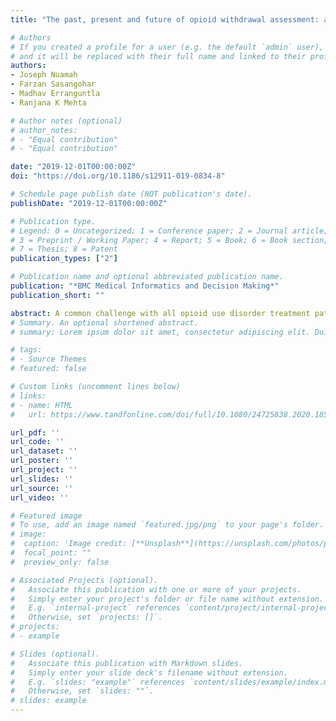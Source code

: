 ```yaml
---
title: "The past, present and future of opioid withdrawal assessment: a scoping review of scales and technologies"

# Authors
# If you created a profile for a user (e.g. the default `admin` user), write the username (folder name) here 
# and it will be replaced with their full name and linked to their profile.
authors:
- Joseph Nuamah
- Farzan Sasangohar
- Madhav Erranguntla
- Ranjana K Mehta

# Author notes (optional)
# author_notes:
# - "Equal contribution"
# - "Equal contribution"

date: "2019-12-01T00:00:00Z" 
doi: "https://doi.org/10.1186/s12911-019-0834-8"

# Schedule page publish date (NOT publication's date).
publishDate: "2019-12-01T00:00:00Z"

# Publication type.
# Legend: 0 = Uncategorized; 1 = Conference paper; 2 = Journal article;
# 3 = Preprint / Working Paper; 4 = Report; 5 = Book; 6 = Book section;
# 7 = Thesis; 8 = Patent
publication_types: ["2"]

# Publication name and optional abbreviated publication name.
publication: "*BMC Medical Informatics and Decision Making*"
publication_short: ""

abstract: A common challenge with all opioid use disorder treatment paths is withdrawal management. When withdrawal symptoms are not effectively monitored and managed, they lead to relapse which often leads to deadly overdose. A prerequisite for effective opioid withdrawal management is early identification and assessment of withdrawal symptoms. The objective of this research was to describe the type and content of opioid withdrawal monitoring methods, including surveys, scales and technology, to identify gaps in research and practice that could inform the design and development of novel withdrawal management technologies. A scoping review of literature was conducted. PubMed, EMBASE and Google Scholar were searched using a combination of search terms. Withdrawal scales are the main method of assessing and quantifying opioid withdrawal intensity. The search yielded 18 different opioid withdrawal scales used within the last 80 years. While traditional opioid withdrawal scales for patient monitoring are commonly used, most scales rely heavily on patients’ self-report and frequent observations, and generally suffer from lack of consensus on the criteria used for evaluation, mode of administration, type of reporting (e.g., scales used), frequency of administration, and assessment window. It is timely to investigate how opioid withdrawal scales can be complemented or replaced with reliable monitoring technologies. Use of noninvasive wearable sensors to continuously monitor physiologic changes associated with opioid withdrawal represents a potential to extend monitoring outside clinical setting.
# Summary. An optional shortened abstract.
# summary: Lorem ipsum dolor sit amet, consectetur adipiscing elit. Duis posuere tellus ac convallis placerat. Proin tincidunt magna sed ex sollicitudin condimentum.

# tags:
# - Source Themes
# featured: false

# Custom links (uncomment lines below)
# links:
# - name: HTML
#   url: https://www.tandfonline.com/doi/full/10.1080/24725838.2020.1855272?casa_token=168ZfRqGyj0AAAAA%3Ah0JV_DKzCQSRIgJwncol0jZkudpPmXXu6UZ7U12LUrVK6Pn-c61JtH5dCtYw1alGA2rlIsnr1sBFbQ

url_pdf: ''
url_code: ''
url_dataset: ''
url_poster: ''
url_project: ''
url_slides: ''
url_source: ''
url_video: ''

# Featured image
# To use, add an image named `featured.jpg/png` to your page's folder. 
# image:
#  caption: 'Image credit: [**Unsplash**](https://unsplash.com/photos/pLCdAaMFLTE)'
#  focal_point: ""
#  preview_only: false

# Associated Projects (optional).
#   Associate this publication with one or more of your projects.
#   Simply enter your project's folder or file name without extension.
#   E.g. `internal-project` references `content/project/internal-project/index.md`.
#   Otherwise, set `projects: []`.
# projects:
# - example

# Slides (optional).
#   Associate this publication with Markdown slides.
#   Simply enter your slide deck's filename without extension.
#   E.g. `slides: "example"` references `content/slides/example/index.md`.
#   Otherwise, set `slides: ""`.
# slides: example
---
```

